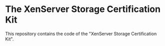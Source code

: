 The XenServer Storage Certification Kit
=======================================

This repository contains the code of the "XenServer Storage Certification Kit".

